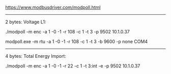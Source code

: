 https://www.modbusdriver.com/modpoll.html

<hr>

2 bytes: Voltage L1:

./modpoll -m enc -a 1 -0 -1 -r 108 -c 1 -t 3 -p 9502 10.1.0.37

modpoll.exe -m rtu -a 1 -0 -1 -r 108 -c 1 -t 3 -b 9600 -p none COM4

<hr>

4 bytes: Total Energy Import:

./modpoll -m enc -a 1 -0 -1 -r 22 -c 1 -t 3:int -e -p 9502 10.1.0.37

